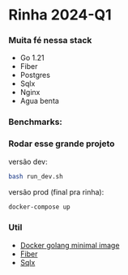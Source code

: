 # Rinha 2024-Q1

### Muita fé nessa stack
- Go 1.21
- Fiber
- Postgres
- Sqlx
- Nginx
- Agua benta

### Benchmarks:



### Rodar esse grande projeto

versão dev:

```bash
bash run_dev.sh
```

versão prod (final pra rinha):


```bash
docker-compose up 
```

### Util

- [Docker golang minimal image](https://medium.com/@pavelfokin/how-to-build-a-minimal-golang-docker-image-b4a1e51b03c8)
- [Fiber](https://docs.gofiber.io/)
- [Sqlx](https://jmoiron.github.io/sqlx/)